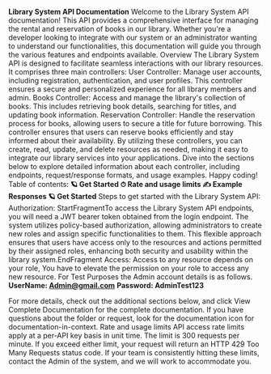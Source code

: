**Library System API Documentation**
Welcome to the Library System API documentation! This API provides a comprehensive interface for managing the rental and reservation of books in our library. Whether you're a developer looking to integrate with our system or an administrator wanting to understand our functionalities, this documentation will guide you through the various features and endpoints available.
Overview
The Library System API is designed to facilitate seamless interactions with our library resources. It comprises three main controllers:
User Controller: Manage user accounts, including registration, authentication, and user profiles. This controller ensures a secure and personalized experience for all library members and admin.
Books Controller: Access and manage the library's collection of books. This includes retrieving book details, searching for titles, and updating book information.
Reservation Controller: Handle the reservation process for books, allowing users to secure a title for future borrowing. This controller ensures that users can reserve books efficiently and stay informed about their availability.
By utilizing these controllers, you can create, read, update, and delete resources as needed, making it easy to integrate our library services into your applications. Dive into the sections below to explore detailed information about each controller, including endpoints, request/response formats, and usage examples.
Happy coding!
Table of contents:
**🪐 Get Started
⏱ Rate and usage limits
✍️ Example Responses 
🪐 Get Started**
Steps to get started with the Library System API:
Authorization: StartFragmentTo access the Library System API endpoints, you will need a JWT bearer token obtained from the login endpoint. The system utilizes policy-based authorization, allowing administrators to create new roles and assign specific functionalities to them. This flexible approach ensures that users have access only to the resources and actions permitted by their assigned roles, enhancing both security and usability within the library system.EndFragment
Access: Access to any resource depends on your role, You have to elevate the permission on your role to access any new resource. For Test Purposes the Admin account details is as follows.
**UserName: Admin@gmail.com**
 **Password: AdminTest123**

For more details, check out the additional sections below, and click View Complete Documentation for the complete documentation. If you have questions about the folder or request, look for the documentation icon for documentation-in-context.
Rate and usage limits
API access rate limits apply at a per-API key basis in unit time. The limit is 300 requests per minute.
If you exceed either limit, your request will return an HTTP 429 Too Many Requests status code. If your team is consistently hitting these limits, contact the Admin of the system, and we will work to accommodate you.
